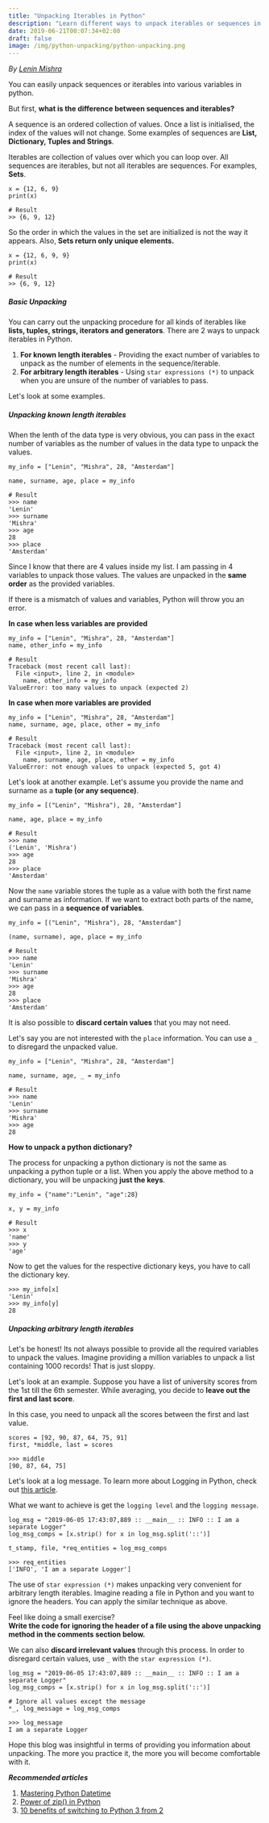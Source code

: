 ```yaml
---
title: "Unpacking Iterables in Python"
description: "Learn different ways to unpack iterables or sequences in Python through useful examples."
date: 2019-06-21T00:07:34+02:00
draft: false
image: /img/python-unpacking/python-unpacking.png
---
```

<div class="sharethis-inline-follow-buttons"></div>

*By [Lenin Mishra](https://www.pylenin.com/authors/#lenin-mishra)*

You can easily unpack sequences or iterables into various variables in python.

But first, **what is the difference between sequences and iterables?**

A sequence is an ordered collection of values. Once a list is initialised, the index of the values will not change. Some examples of sequences are **List, Dictionary, Tuples and Strings**.

Iterables are collection of values over which you can loop over. All sequences are iterables, but not all iterables are sequences. For examples, **Sets**.

```python3
x = {12, 6, 9}
print(x)

# Result
>> {6, 9, 12}
```
So the order in which the values in the set are initialized is not the way it appears. Also, **Sets return only unique elements.**
```python3
x = {12, 6, 9, 9}
print(x)

# Result
>> {6, 9, 12}
```

##### Basic Unpacking

You can carry out the unpacking procedure for all kinds of iterables like **lists, tuples, strings, iterators and generators**. There are 2 ways to unpack iterables in Python.

1. **For known length iterables** - Providing the exact number of variables to unpack as the number of elements in the sequence/iterable.
2. **For arbitrary length iterables** - Using `star expressions (*)` to unpack when you are unsure of the number of variables to pass.

Let's look at some examples.

##### Unpacking known length iterables
When the lenth of the data type is very obvious, you can pass in the exact number of variables as the number of values in the data type to unpack the values.

```python3
my_info = ["Lenin", "Mishra", 28, "Amsterdam"]

name, surname, age, place = my_info

# Result
>>> name
'Lenin'
>>> surname
'Mishra'
>>> age
28
>>> place
'Amsterdam'
```
Since I know that there are 4 values inside my list. I am passing in 4 variables to unpack those values. The values are unpacked in the **same order** as the provided variables.

If there is a mismatch of values and variables, Python will throw you an error.

**In case when less variables are provided**
```python3
my_info = ["Lenin", "Mishra", 28, "Amsterdam"]
name, other_info = my_info

# Result
Traceback (most recent call last):
  File <input>, line 2, in <module>
    name, other_info = my_info
ValueError: too many values to unpack (expected 2)
```

**In case when more variables are provided**
```python3
my_info = ["Lenin", "Mishra", 28, "Amsterdam"]
name, surname, age, place, other = my_info

# Result
Traceback (most recent call last):
  File <input>, line 2, in <module>
    name, surname, age, place, other = my_info
ValueError: not enough values to unpack (expected 5, got 4)
```

Let's look at another example. Let's assume you provide the name and surname as a **tuple (or any sequence)**.
```python3
my_info = [("Lenin", "Mishra"), 28, "Amsterdam"]

name, age, place = my_info

# Result
>>> name
('Lenin', 'Mishra')
>>> age
28
>>> place
'Amsterdam'
```

Now the `name` variable stores the tuple as a value with both the first name and surname as information. If we want to extract both parts of the name, we can pass in a **sequence of variables**.
```python3
my_info = [("Lenin", "Mishra"), 28, "Amsterdam"]

(name, surname), age, place = my_info

# Result
>>> name
'Lenin'
>>> surname
'Mishra'
>>> age
28
>>> place
'Amsterdam'
```

It is also possible to **discard certain values** that you may not need.

Let's say you are not interested with the `place` information. You can use a `_` to disregard the unpacked value.
```python3
my_info = ["Lenin", "Mishra", 28, "Amsterdam"]

name, surname, age, _ = my_info

# Result
>>> name
'Lenin'
>>> surname
'Mishra'
>>> age
28
```

**How to unpack a python dictionary?**

The process for unpacking a python dictionary is not the same as unpacking a python tuple or a list. When you apply the above method to a dictionary, you will be unpacking **just the keys**.

```python3
my_info = {"name":"Lenin", "age":28}

x, y = my_info

# Result
>>> x
'name'
>>> y
'age'
```

Now to get the values for the respective dictionary keys, you have to call the dictionary key.

```python3
>>> my_info[x]
'Lenin'
>>> my_info[y]
28
```

##### Unpacking arbitrary length iterables

Let's be honest! Its not always possible to provide all the required variables to unpack the values. Imagine providing a million variables to unpack a list containing 1000 records! That is just sloppy.

Let's look at an example. Suppose you have a list of university scores from the 1st till the 6th semester. While averaging, you decide to **leave out the first and last score**. 

In this case, you need to unpack all the scores between the first and last value.
```python3
scores = [92, 90, 87, 64, 75, 91]
first, *middle, last = scores

>>> middle
[90, 87, 64, 75]
```

Let's look at a log message. To learn more about Logging in Python, check out [this article](https://www.pylenin.com/blogs/python-logging-guide/).

What we want to achieve is get the `logging level` and the `logging message`.

```python3
log_msg = "2019-06-05 17:43:07,889 :: __main__ :: INFO :: I am a separate Logger"
log_msg_comps = [x.strip() for x in log_msg.split('::')] 

t_stamp, file, *req_entities = log_msg_comps

>>> req_entities
['INFO', 'I am a separate Logger']
```

The use of `star expression (*)` makes unpacking very convenient for arbitrary length iterables. Imagine reading a file in Python and you want to ignore the headers. You can apply the similar technique as above. 

Feel like doing a small exercise? 
</br>**Write the code for ignoring the header of a file using the above unpacking method in the comments section below.**

We can also **discard irrelevant values** through this process. In order to disregard certain values, use `_` with the `star expression (*)`.

```python3
log_msg = "2019-06-05 17:43:07,889 :: __main__ :: INFO :: I am a separate Logger"
log_msg_comps = [x.strip() for x in log_msg.split('::')] 

# Ignore all values except the message
*_, log_message = log_msg_comps

>>> log_message
I am a separate Logger
```

Hope this blog was insightful in terms of providing you information about unpacking. The more you practice it, the more you will become comfortable with it.

_**Recommended articles**_

1. [Mastering Python Datetime](https://www.pylenin.com/blogs/mastering-python-datetime/)
2. [Power of zip() in Python](https://www.pylenin.com/blogs/python-zip-function/)
3. [10 benefits of switching to Python 3 from 2](https://www.pylenin.com/blogs/10-benefits-of-switching-to-python-3/)

